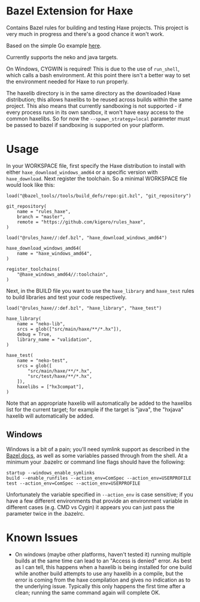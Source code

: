 # Bazel Extension for Haxe

Contains Bazel rules for building and testing Haxe projects.  This project is very much in progress and there's a good
chance it won't work.

Based on the simple Go example [here](https://github.com/jayconrod/rules_go_simple).

Currently supports the neko and java targets.

On Windows, CYGWIN is required!  This is due to the use of `run_shell`, which calls a bash environment.  At this point
there isn't a better way to set the environment needed for Haxe to run properly.  

The haxelib directory is in the same directory as the downloaded Haxe distribution; this allows haxelibs to be reused
across builds within the same project.  This also means that currently sandboxing is not supported - if every process
runs in its own sandbox, it won't have easy access to the common haxelibs.  So for now the `--spawn_strategy=local`
parameter must be passed to bazel if sandboxing is supported on your platform.

# Usage

In your WORKSPACE file, first specify the Haxe distribution to install with either `haxe_download_windows_amd64` or a
specific version with `haxe_download`.  Next register the toolchain.  So a minimal WORKSPACE file would look like this:
```
load("@bazel_tools//tools/build_defs/repo:git.bzl", "git_repository")

git_repository(
    name = "rules_haxe",
    branch = "master",
    remote = "https://github.com/kigero/rules_haxe",
)

load("@rules_haxe//:def.bzl", "haxe_download_windows_amd64")

haxe_download_windows_amd64(
    name = "haxe_windows_amd64",
)

register_toolchains(
    "@haxe_windows_amd64//:toolchain",
)
```

Next, in the BUILD file you want to use the `haxe_library` and `haxe_test` rules to build libraries and test your code respectively.

```
load("@rules_haxe//:def.bzl", "haxe_library", "haxe_test")

haxe_library(
    name = "neko-lib",
    srcs = glob(["src/main/haxe/**/*.hx"]),
    debug = True,
    library_name = "validation",
)

haxe_test(
    name = "neko-test",
    srcs = glob([
        "src/main/haxe/**/*.hx",
        "src/test/haxe/**/*.hx",
    ]),
    haxelibs = ["hx3compat"],
)
```
Note that an appropriate haxelib will automatically be added to the haxelibs list for the current target; for example if
the target is "java", the "hxjava" haxelib will automatically be added.

## Windows

Windows is a bit of a pain; you'll need symlink support as described in the [Bazel
docs](https://docs.bazel.build/versions/master/windows.html#enable-symlink-support), as well as some variables passed
through from the shell.  At a minimum your .bazelrc or command line flags should have the following:
```
startup --windows_enable_symlinks
build --enable_runfiles --action_env=ComSpec --action_env=USERPROFILE
test --action_env=ComSpec --action_env=USERPROFILE
```
Unfortunately the variable specified in `--action_env` is case sensitive; if you have a few different environments that provide an environment variable in different cases (e.g. CMD vs Cygin) it appears you can just pass the parameter twice in the .bazelrc.

# Known Issues

* On windows (maybe other platforms, haven't tested it) running multiple builds at the same time can lead to an "Access
  is denied" error.  As best as I can tell, this happens when a haxelib is being installed for one build while another
  build attempts to use any haxelib in a compile, but the error is coming from the haxe compilation and gives no
  indication as to the underlying issue.  Typically this only happens the first time after a clean; running the same
  command again will complete OK.   